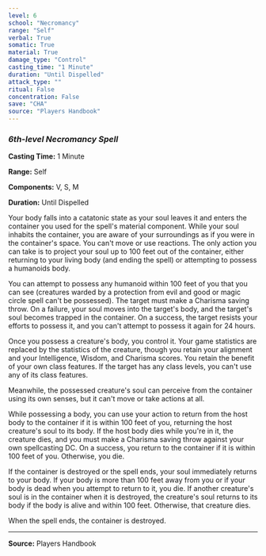 ```yaml
---
level: 6
school: "Necromancy"
range: "Self"
verbal: True
somatic: True
material: True
damage_type: "Control"
casting_time: "1 Minute"
duration: "Until Dispelled"
attack_type: ""
ritual: False
concentration: False
save: "CHA"
source: "Players Handbook"
---
```


### *6th-level Necromancy Spell*

**Casting Time:** 1 Minute

**Range:** Self

**Components:** V, S, M

**Duration:** Until Dispelled

Your body falls into a catatonic state as your soul leaves it and enters the container you used for the spell's material component. While your soul inhabits the container, you are aware of your surroundings as if you were in the container's space. You can't move or use reactions. The only action you can take is to project your soul up to 100 feet out of the container, either returning to your living body (and ending the spell) or attempting to possess a humanoids body.
 
 You can attempt to possess any humanoid within 100 feet of you that you can see (creatures warded by a protection from evil and good or magic circle spell can't be possessed). The target must make a Charisma saving throw. On a failure, your soul moves into the target's body, and the target's soul becomes trapped in the container. On a success, the target resists your efforts to possess it, and you can't attempt to possess it again for 24 hours.
 
 Once you possess a creature's body, you control it. Your game statistics are replaced by the statistics of the creature, though you retain your alignment and your Intelligence, Wisdom, and Charisma scores. You retain the benefit of your own class features. If the target has any class levels, you can't use any of its class features.
 
 Meanwhile, the possessed creature's soul can perceive from the container using its own senses, but it can't move or take actions at all.
 
 While possessing a body, you can use your action to return from the host body to the container if it is within 100 feet of you, returning the host creature's soul to its body. If the host body dies while you're in it, the creature dies, and you must make a Charisma saving throw against your own spellcasting DC. On a success, you return to the container if it is within 100 feet of you. Otherwise, you die.
 
 If the container is destroyed or the spell ends, your soul immediately returns to your body. If your body is more than 100 feet away from you or if your body is dead when you attempt to return to it, you die. If another creature's soul is in the container when it is destroyed, the creature's soul returns to its body if the body is alive and within 100 feet. Otherwise, that creature dies.
 
 When the spell ends, the container is destroyed.

---
**Source:** Players Handbook
